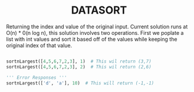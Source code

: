 <p>
    <h1 align="center">DATASORT</h1>
</p>
Returning the index and value of the original input. Current solution runs at O(n) * 0(n log n), this solution involves two operations. First we poplate a list with int values and sort it based off of the values while keeping the original index of that value.

```python

sortnLargest([4,5,6,7,2,3], 1)  # This wil return (3,7)
sortnLargest([4,5,6,7,2,3], 2)  # This wil return (2,6)

''' Error Responses '''
sortnLargest(['d', 'a'], 10)  # This will return (-1,-1)
```

